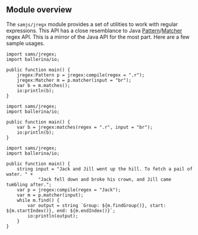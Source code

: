 ## Module overview

The `samjs/jregx` module provides a set of utilities to work with regular expressions.  This API has a close resemblance to Java [Pattern](https://docs.oracle.com/javase/8/docs/api/java/util/regex/Pattern.html)/[Matcher](https://docs.oracle.com/javase/8/docs/api/java/util/regex/Matcher.html) regex API. This is a mirror of the Java API for the most part.  Here are a few sample usages.

```ballerina 
import sams/jregex;
import ballerina/io;

public function main() {
    jregex:Pattern p = jregex:compile(regex = ".r");
    jregex:Matcher m = p.matcher(input = "br");
    var b = m.matches();
    io:println(b);
}
```

```ballerina 
import sams/jregex;
import ballerina/io;

public function main() {
    var b = jregex:matches(regex = ".r", input = "br");
    io:println(b);
}
```

```ballerina 
import sams/jregex;
import ballerina/io;

public function main() {
    string input = "Jack and Jill went up the hill. To fetch a pail of water. " + 
            "Jack fell down and broke his crown, and Jill came tumbling after.";
    var p = jregex:compile(regex = "Jack");
    var m = p.matcher(input);
    while m.find() {
        var output = string `Group: ${m.findGroup()}, start: ${m.startIndex()}, end: ${m.endIndex()}`;
        io:println(output);
    }
}
```